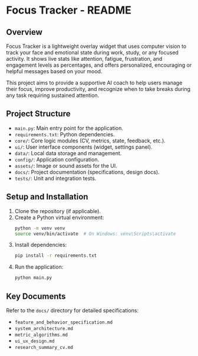 # Focus Tracker - README

## Overview

Focus Tracker is a lightweight overlay widget that uses computer vision to track your face and emotional state during work, study, or any focused activity. It shows live stats like attention, fatigue, frustration, and engagement levels as percentages, and offers personalized, encouraging or helpful messages based on your mood.

This project aims to provide a supportive AI coach to help users manage their focus, improve productivity, and recognize when to take breaks during any task requiring sustained attention.

## Project Structure

-   `main.py`: Main entry point for the application.
-   `requirements.txt`: Python dependencies.
-   `core/`: Core logic modules (CV, metrics, state, feedback, etc.).
-   `ui/`: User interface components (widget, settings panel).
-   `data/`: Local data storage and management.
-   `config/`: Application configuration.
-   `assets/`: Image or sound assets for the UI.
-   `docs/`: Project documentation (specifications, design docs).
-   `tests/`: Unit and integration tests.

## Setup and Installation

1.  Clone the repository (if applicable).
2.  Create a Python virtual environment:
    ```bash
    python -m venv venv
    source venv/bin/activate  # On Windows: venv\Scripts\activate
    ```
3.  Install dependencies:
    ```bash
    pip install -r requirements.txt
    ```
4.  Run the application:
    ```bash
    python main.py
    ```

## Key Documents

Refer to the `docs/` directory for detailed specifications:

-   `feature_and_behavior_specification.md`
-   `system_architecture.md`
-   `metric_algorithms.md`
-   `ui_ux_design.md`
-   `research_summary_cv.md`



